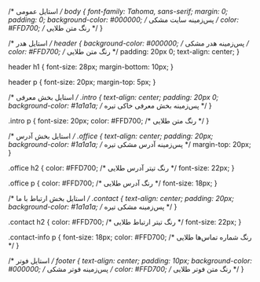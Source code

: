 /* استایل عمومی */
body {
    font-family: Tahoma, sans-serif;
    margin: 0;
    padding: 0;
    background-color: #000000;  /* پس‌زمینه سایت مشکی */
    color: #FFD700;  /* رنگ متن طلایی */
}

/* استایل هدر */
header {
    background-color: #000000;  /* پس‌زمینه هدر مشکی */
    color: #FFD700;  /* رنگ متن طلایی */
    padding: 20px 0;
    text-align: center;
}

header h1 {
    font-size: 28px;
    margin-bottom: 10px;
}

header p {
    font-size: 20px;
    margin-top: 5px;
}

/* استایل بخش معرفی */
.intro {
    text-align: center;
    padding: 20px 0;
    background-color: #1a1a1a;  /* پس‌زمینه بخش معرفی خاکی تیره */
}

.intro p {
    font-size: 20px;
    color: #FFD700;  /* رنگ متن طلایی */
}

/* استایل بخش آدرس */
.office {
    text-align: center;
    padding: 20px;
    background-color: #1a1a1a;  /* پس‌زمینه آدرس مشکی تیره */
    margin-top: 20px;
}

.office h2 {
    color: #FFD700;  /* رنگ تیتر آدرس طلایی */
    font-size: 22px;
}

.office p {
    color: #FFD700;  /* رنگ آدرس طلایی */
    font-size: 18px;
}

/* استایل بخش ارتباط با ما */
.contact {
    text-align: center;
    padding: 20px;
    background-color: #1a1a1a;  /* پس‌زمینه مشکی تیره */
}

.contact h2 {
    color: #FFD700;  /* رنگ تیتر ارتباط طلایی */
    font-size: 22px;
}

.contact-info p {
    font-size: 18px;
    color: #FFD700;  /* رنگ شماره تماس‌ها طلایی */
}

/* استایل فوتر */
footer {
    text-align: center;
    padding: 10px;
    background-color: #000000;  /* پس‌زمینه فوتر مشکی */
    color: #FFD700;  /* رنگ متن فوتر طلایی */
}
